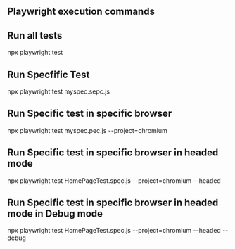 Playwright execution commands
-----------------------------
## Run all tests
npx playwright test

## Run Specfific Test
npx playwright test myspec.sepc.js

## Run Specific test in specific browser
npx playwright test myspec.pec.js --project=chromium

## Run Specific test in specific browser in headed mode
npx playwright test HomePageTest.spec.js --project=chromium --headed

## Run Specific test in specific browser in headed mode in Debug mode
npx playwright test HomePageTest.spec.js --project=chromium --headed --debug
